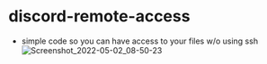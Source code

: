 # discord-remote-access

* simple code so you can have access to your files w/o using ssh
![Screenshot_2022-05-02_08-50-23](https://user-images.githubusercontent.com/102387043/166264828-b2c3fce2-a5d8-4a9a-a574-830ab03016d1.jpg)
